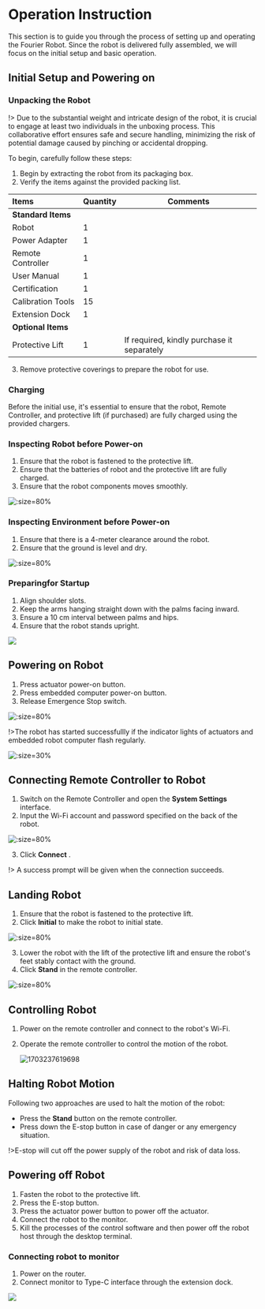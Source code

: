 # Operation Instruction

This section is to guide you through the process of setting up and operating the Fourier Robot. Since the robot is delivered fully assembled, we will focus on the initial setup and basic operation.

## Initial Setup and Powering on

### Unpacking the Robot

!> Due to the substantial weight and intricate design of the robot, it is crucial to engage at least two individuals in the unboxing process. This collaborative effort ensures safe and secure handling, minimizing the risk of potential damage caused by pinching or accidental dropping.

To begin, carefully follow these steps:

1. Begin by extracting the robot from its packaging box.
2. Verify the items against the provided packing list.

| Items              | Quantity | Comments                                   |
| :----------------- | :------- | ------------------------------------------ |
| **Standard Items** |          |                                            |
| Robot              | 1        |                                            |
| Power Adapter      | 1        |                                            |
| Remote Controller  | 1        |                                            |
| User Manual        | 1        |                                            |
| Certification      | 1        |                                            |
| Calibration Tools  | 15       |                                            |
| Extension Dock     | 1        |                                            |
| **Optional Items** |          |                                            |
| Protective Lift    | 1        | If required, kindly purchase it separately |

3. Remove protective coverings to prepare the robot for use.

### Charging

Before the initial use, it's essential to ensure that the robot, Remote Controller, and protective lift (if purchased) are fully charged using the provided chargers.

### Inspecting Robot before Power-on

1. Ensure that the robot is fastened to the protective lift.
2. Ensure that the batteries of robot and the protective lift are fully charged.
3. Ensure that the robot components moves smoothly.

![](static/1698657344119.png ":size=80%")

### Inspecting Environment before Power-on

1. Ensure that there is a 4-meter clearance around the robot.
2. Ensure that the ground is level and dry.

![](static/1698656074242.png ":size=80%")

### Preparingfor Startup

1. Align shoulder slots.
2. Keep the arms hanging straight down with the palms facing inward.
3. Ensure a 10 cm interval between palms and hips.
4. Ensure that the robot stands upright.

![](static/1698658681237.png)

## Powering on Robot

1. Press actuator power-on button.
2. Press embedded computer power-on button.
3. Release Emergence Stop switch.

![](static/poweron.png ":size=80%")

!>The robot has started successfullly if the indicator lights of actuators and embedded robot computer flash regularly.

![](static/1698661268810.png ":size=30%")

## Connecting Remote Controller to Robot

1. Switch on the Remote Controller and open the **System Settings** interface.
2. Input the Wi-Fi account and password specified on the back of the robot.

![](static/1698736555432.png ":size=80%")

3. Click **Connect** .

!> A success prompt will be given when the connection succeeds.

## Landing Robot

1. Ensure that the robot is fastened to the protective lift.
2. Click **Initial** to make the robot to initial state.

![](static/1698744141867.png ":size=80%")

3. Lower the robot with the lift of the protective lift and ensure the robot's feet stably contact with the ground.
4. Click **Stand** in the remote controller.

![](static/1698744210172.png ":size=80%")

## Controlling Robot

1. Power on the remote controller and connect to the robot's Wi-Fi.
2. Operate the remote controller to control the motion of the robot.

   ![1703237619698](image/operation_instruction/1703237619698.png)

## Halting Robot Motion

Following two approaches are used to halt the motion of the robot:

* Press the **Stand** button on the remote controller.
* Press down the E-stop button in case of danger or any emergency situation.

 !>E-stop will cut off the power supply of the robot and risk of data loss.

## Powering off Robot

1. Fasten the robot to the protective lift.
2. Press the E-stop button.
3. Press the actuator power button to power off the actuator.
4. Connect the robot to the monitor.
5. Kill the processes of the control software and then power off the robot host through the desktop terminal.

### Connecting robot to monitor

1. Power on the router.
2. Connect monitor to Type-C interface through the extension dock.

![](static/1698657743472.png)
